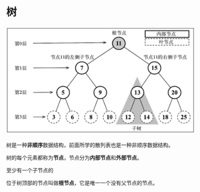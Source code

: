 # 树

![树](../../../public/assets/tree.jpg)

树是一种**非顺序**数据结构，前面所学的散列表也是一种非顺序数据结构。

树的每个元素都称为**节点**，节点分为**内部节点**和**外部节点**。

至少有一个子节点的

位于树顶部的节点叫做**根节点**，它是唯一一个没有父节点的节点。
